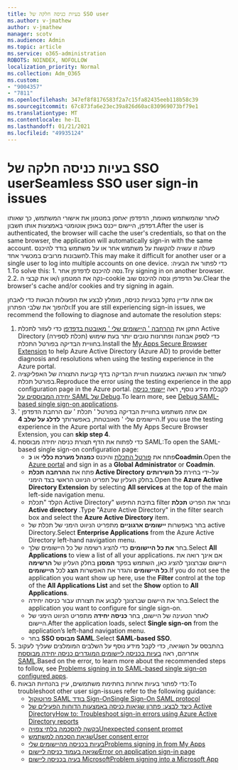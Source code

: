 ```yaml
---
title: בעיות כניסה חלקה של SSO user
ms.author: v-jmathew
author: v-jmathew
manager: scotv
ms.audience: Admin
ms.topic: article
ms.service: o365-administration
ROBOTS: NOINDEX, NOFOLLOW
localization_priority: Normal
ms.collection: Adm_O365
ms.custom:
- "9004357"
- "7811"
ms.openlocfilehash: 347ef8f8176583f2a7c15fa82435eeb118b58c39
ms.sourcegitcommit: 67c873fa6e23ec39a826d60ac830969073bf79e1
ms.translationtype: MT
ms.contentlocale: he-IL
ms.lasthandoff: 01/21/2021
ms.locfileid: "49935124"
---
```

# <a name="seamless-sso-user-sign-in-issues"></a><span data-ttu-id="78dc0-102">בעיות כניסה חלקה של SSO user</span><span class="sxs-lookup"><span data-stu-id="78dc0-102">Seamless SSO user sign-in issues</span></span>

<span data-ttu-id="78dc0-103">לאחר שהמשתמש מאומת, הדפדפן יאחסן במטמון את אישורי המשתמש, כך שאותו דפדפן, היישום ייכנס באופן אוטומטי באמצעות אותו חשבון.</span><span class="sxs-lookup"><span data-stu-id="78dc0-103">After the user is authenticated, the browser will cache the user's credentials, so that on the same browser, the application will automatically sign-in with the same account.</span></span> <span data-ttu-id="78dc0-104">פעולה זו עשויה להקשות על משתמש אחר או על משתמש בודד להיכנס לחשבונות מרובים במכשיר אחד.</span><span class="sxs-lookup"><span data-stu-id="78dc0-104">This may make it difficult for another user or a single user to log into multiple accounts on one device.</span></span> <span data-ttu-id="78dc0-105">כדי לפתור את הבעיה: 1.</span><span class="sxs-lookup"><span data-stu-id="78dc0-105">To solve this: 1.</span></span> <span data-ttu-id="78dc0-106">נסה להיכנס לדפדפן אחר.</span><span class="sxs-lookup"><span data-stu-id="78dc0-106">Try signing in on another browser.</span></span> <span data-ttu-id="78dc0-107">2.</span><span class="sxs-lookup"><span data-stu-id="78dc0-107">2.</span></span> <span data-ttu-id="78dc0-108">נקה את המטמון ו/או את קבצי ה-cookie של הדפדפן ונסה להיכנס שוב.</span><span class="sxs-lookup"><span data-stu-id="78dc0-108">Clear the browser's cache and/or cookies and try signing in again.</span></span>

<span data-ttu-id="78dc0-109">אם אתה עדיין נתקל בבעיות כניסה, מומלץ לבצע את הפעולות הבאות כדי לאבחן ולהפוך את שלבי הפתרון:</span><span class="sxs-lookup"><span data-stu-id="78dc0-109">If you are still experiencing sign-in issues, we recommend the following to diagnose and automate the resolution steps:</span></span>

1. <span data-ttu-id="78dc0-110">התקן את [ההרחבה ' היישומים שלי ' מאובטח בדפדפן](https://docs.microsoft.com/azure/active-directory/manage-apps/access-panel-extension-problem-installing) כדי לעזור לתכלת Active Directory (תכלת לספירה) כדי לספק אבחנה ופתרונות טובים יותר בעת שימוש בחוויית הבדיקה בפורטל התכלת.</span><span class="sxs-lookup"><span data-stu-id="78dc0-110">Install the [My Apps Secure Browser Extension](https://docs.microsoft.com/azure/active-directory/manage-apps/access-panel-extension-problem-installing) to help Azure Active Directory (Azure AD) to provide better diagnosis and resolutions when using the testing experience in the Azure portal.</span></span>
2. <span data-ttu-id="78dc0-111">לשחזר את השגיאה באמצעות חוויית הבדיקה בדף קביעת התצורה של האפליקציה בפורטל תכלת.</span><span class="sxs-lookup"><span data-stu-id="78dc0-111">Reproduce the error using the testing experience in the app configuration page in the Azure portal.</span></span> <span data-ttu-id="78dc0-112">לקבלת מידע נוסף, ראה [יישומי כניסה יחידה המבוססים על SAML של Debug](https://docs.microsoft.com/azure/active-directory/azuread-dev/howto-v1-debug-saml-sso-issues).</span><span class="sxs-lookup"><span data-stu-id="78dc0-112">To learn more, see [Debug SAML-based single sign-on applications](https://docs.microsoft.com/azure/active-directory/azuread-dev/howto-v1-debug-saml-sso-issues).</span></span>
3. <span data-ttu-id="78dc0-113">אם אתה משתמש בחוויית הבדיקה בפורטל ' תכלת ' עם הרחבת הדפדפן ' היישומים שלי ' מאובטחת, באפשרותך **לדלג על שלב 4**.</span><span class="sxs-lookup"><span data-stu-id="78dc0-113">If you use the testing experience in the Azure portal with the My Apps Secure Browser Extension, you can **skip step 4**.</span></span>
4. <span data-ttu-id="78dc0-114">כדי לפתוח את הדף תצורת כניסה יחידה מבוססת SAML:</span><span class="sxs-lookup"><span data-stu-id="78dc0-114">To open the SAML-based single sign-on configuration page:</span></span>
    - <span data-ttu-id="78dc0-115">פתח את [פורטל התכלת](https://portal.azure.com/) והיכנס **כמנהל מערכת כללי** או **כCoadmin**.</span><span class="sxs-lookup"><span data-stu-id="78dc0-115">Open the [Azure portal](https://portal.azure.com/) and sign in as a **Global Administrator** or **Coadmin**.</span></span>
    - <span data-ttu-id="78dc0-116">פתח את **ההרחבה תכלת Active Directory** על-ידי בחירת **כל השירותים** בחלק העליון של תפריט הניווט הראשי בצד הימני.</span><span class="sxs-lookup"><span data-stu-id="78dc0-116">Open the **Azure Active Directory Extension** by selecting **All services** at the top of the main left-side navigation menu.</span></span>
    - <span data-ttu-id="78dc0-117">הקלד "תכלת Active Directory" בתיבת החיפוש filter ובחר את הפריט **תכלת Active directory** .</span><span class="sxs-lookup"><span data-stu-id="78dc0-117">Type "Azure Active Directory" in the filter search box and select the **Azure Active Directory** item.</span></span>
    - <span data-ttu-id="78dc0-118">בחר באפשרות **יישומים ארגוניים** מתפריט הניווט הימני של תכלת של active Directory.</span><span class="sxs-lookup"><span data-stu-id="78dc0-118">Select **Enterprise Applications** from the Azure Active Directory left-hand navigation menu.</span></span>
    - <span data-ttu-id="78dc0-119">בחר **את כל היישומים** כדי להציג רשימה של כל היישומים שלך.</span><span class="sxs-lookup"><span data-stu-id="78dc0-119">Select **All Applications** to view a list of all your applications.</span></span> <span data-ttu-id="78dc0-120">אם אינך רואה את היישום שברצונך להציג כאן, השתמש בפקד **המסנן** בחלק העליון של **הרשימה כל היישומים** והגדר את האפשרות **הצג** לכל **היישומים**.</span><span class="sxs-lookup"><span data-stu-id="78dc0-120">If you do not see the application you want show up here, use the **Filter** control at the top of the **All Applications List** and set the **Show** option to **All Applications**.</span></span>
    - <span data-ttu-id="78dc0-121">בחר את היישום שברצונך לקבוע את תצורתו עבור כניסה יחידה.</span><span class="sxs-lookup"><span data-stu-id="78dc0-121">Select the application you want to configure for single sign-on.</span></span>
    - <span data-ttu-id="78dc0-122">לאחר הטעינה של היישום, בחר **כניסה יחידה** מתפריט הניווט הימני של היישום.</span><span class="sxs-lookup"><span data-stu-id="78dc0-122">After the application loads, select **Single sign-on** from the application’s left-hand navigation menu.</span></span>
    - <span data-ttu-id="78dc0-123">בחר **SSO מבוסס SAML**.</span><span class="sxs-lookup"><span data-stu-id="78dc0-123">Select **SAML-based SSO**.</span></span>
5. <span data-ttu-id="78dc0-124">בהתבסס על השגיאה, כדי לקבל מידע נוסף על השלבים המומלצים שעליך לעקוב אחריהם, ראה [בעיות בכניסה ליישומים המוגדרים כניסה יחידה מבוססת SAML](https://docs.microsoft.com/azure/active-directory/manage-apps/application-sign-in-problem-federated-sso-gallery#application-not-found-in-directory).</span><span class="sxs-lookup"><span data-stu-id="78dc0-124">Based on the error, to learn more about the recommended steps to follow, see [Problems signing in to SAML-based single sign-on configured apps](https://docs.microsoft.com/azure/active-directory/manage-apps/application-sign-in-problem-federated-sso-gallery#application-not-found-in-directory).</span></span>
6. <span data-ttu-id="78dc0-125">כדי לפתור בעיות אחרות בחתימת משתמשים, עיין בהנחיות הבאות:</span><span class="sxs-lookup"><span data-stu-id="78dc0-125">To troubleshoot other user sign-issues refer to the following guidance:</span></span>
    - [<span data-ttu-id="78dc0-126">פרוטוקול SAML בודד Sign-On</span><span class="sxs-lookup"><span data-stu-id="78dc0-126">Single Sign-On SAML protocol</span></span>](https://docs.microsoft.com/azure/active-directory/develop/single-sign-on-saml-protocol)
    - [<span data-ttu-id="78dc0-127">כיצד לבצע: פתרון שגיאות כניסה באמצעות הדוחות הפעילים של Active Directory</span><span class="sxs-lookup"><span data-stu-id="78dc0-127">How to: Troubleshoot sign-in errors using Azure Active Directory reports</span></span>](https://docs.microsoft.com/azure/active-directory/reports-monitoring/howto-troubleshoot-sign-in-errors)
    - [<span data-ttu-id="78dc0-128">בקשה להסכמה בלתי צפויה</span><span class="sxs-lookup"><span data-stu-id="78dc0-128">Unexpected consent prompt</span></span>](https://docs.microsoft.com/azure/active-directory/manage-apps/application-sign-in-unexpected-user-consent-prompt)
    - [<span data-ttu-id="78dc0-129">שגיאת הסכמה למשתמש</span><span class="sxs-lookup"><span data-stu-id="78dc0-129">User consent error</span></span>](https://docs.microsoft.com/azure/active-directory/manage-apps/application-sign-in-unexpected-user-consent-error)
    - [<span data-ttu-id="78dc0-130">בעיות בכניסה מהיישומים שלי</span><span class="sxs-lookup"><span data-stu-id="78dc0-130">Problems signing in from My Apps</span></span>](https://docs.microsoft.com/azure/active-directory/manage-apps/application-sign-in-other-problem-access-panel)
    - [<span data-ttu-id="78dc0-131">שגיאה בעמוד כניסה ליישום</span><span class="sxs-lookup"><span data-stu-id="78dc0-131">Error on application sign-in page</span></span>](https://docs.microsoft.com/azure/active-directory/manage-apps/application-sign-in-problem-application-error)
    - [<span data-ttu-id="78dc0-132">בעיה בכניסה ליישום Microsoft</span><span class="sxs-lookup"><span data-stu-id="78dc0-132">Problem signing into a Microsoft App</span></span>](https://docs.microsoft.com/azure/active-directory/manage-apps/application-sign-in-problem-first-party-microsoft)
